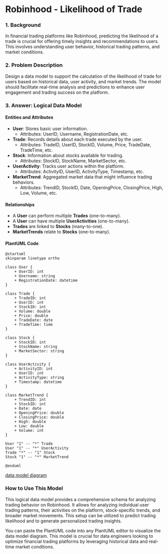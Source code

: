 # Robinhood - Likelihood of Trade
### 1. Background
In financial trading platforms like Robinhood, predicting the likelihood of a trade is crucial for offering timely insights and recommendations to users. This involves understanding user behavior, historical trading patterns, and market conditions.

### 2. Problem Description
Design a data model to support the calculation of the likelihood of trade for users based on historical data, user activity, and market trends. The model should facilitate real-time analysis and predictions to enhance user engagement and trading success on the platform.

### 3. Answer: Logical Data Model

#### **Entities and Attributes**
- **User**: Stores basic user information.
  - Attributes: UserID, Username, RegistrationDate, etc.
- **Trade**: Records details about each trade executed by the user.
  - Attributes: TradeID, UserID, StockID, Volume, Price, TradeDate, TradeTime, etc.
- **Stock**: Information about stocks available for trading.
  - Attributes: StockID, StockName, MarketSector, etc.
- **UserActivity**: Tracks user actions within the platform.
  - Attributes: ActivityID, UserID, ActivityType, Timestamp, etc.
- **MarketTrend**: Aggregated market data that might influence trading behaviors.
  - Attributes: TrendID, StockID, Date, OpeningPrice, ClosingPrice, High, Low, Volume, etc.

#### **Relationships**
- A **User** can perform multiple **Trades** (one-to-many).
- A **User** can have multiple **UserActivities** (one-to-many).
- **Trades** are linked to **Stocks** (many-to-one).
- **MarketTrends** relate to **Stocks** (one-to-many).

#### **PlantUML Code**
```plantuml
@startuml
skinparam linetype ortho

class User {
    + UserID: int
    + Username: string
    + RegistrationDate: datetime
}

class Trade {
    + TradeID: int
    + UserID: int
    + StockID: int
    + Volume: double
    + Price: double
    + TradeDate: date
    + TradeTime: time
}

class Stock {
    + StockID: int
    + StockName: string
    + MarketSector: string
}

class UserActivity {
    + ActivityID: int
    + UserID: int
    + ActivityType: string
    + Timestamp: datetime
}

class MarketTrend {
    + TrendID: int
    + StockID: int
    + Date: date
    + OpeningPrice: double
    + ClosingPrice: double
    + High: double
    + Low: double
    + Volume: int
}

User "1" -- "*" Trade
User "1" -- "*" UserActivity
Trade "*" -- "1" Stock
Stock "1" -- "*" MarketTrend

@enduml
```
[data model diagram](http://www.plantuml.com/plantuml/png/XP5DJyCm38Rl-HLMZw0TkEuqn0uWyO5OuHvQQxEMZofnGTFK_qwQRb6w5gq7Itxi-hNVh3nBnwrMmk_9DD993OeCyg51i8vtLeXAIU_XqwE3eu3mtSRaQRq4CfmH8pKkmRCZiptX3znI09B9chNaKAv3PD8eklFaqiaQq-YOJMUFoOPjjH-ZBwlQNhwsxRV24tntL2MM2wHTHhIaVi9ukoW5ntdXX5wdfxz8jqVUOCNMfLANstbVCVqG7zBqCxXoVkeh3ysbQd-2PwcREQU7bKg7fawQCRlgxiIljmPDK9qp-45P_q_faRQx2_HiVnF9Nt9GxuJepuVYhe350egROdYf2Stz5B4buA4Qck958iRyfymFiGgXrUeF)
### How to Use This Model
This logical data model provides a comprehensive schema for analyzing trading behavior on Robinhood. It allows for analyzing individual user trading patterns, their activities on the platform, stock-specific trends, and broader market movements. This setup can be utilized to predict trading likelihood and to generate personalized trading insights.

You can paste the PlantUML code into any PlantUML editor to visualize the data model diagram. This model is crucial for data engineers looking to optimize financial trading platforms by leveraging historical data and real-time market conditions.